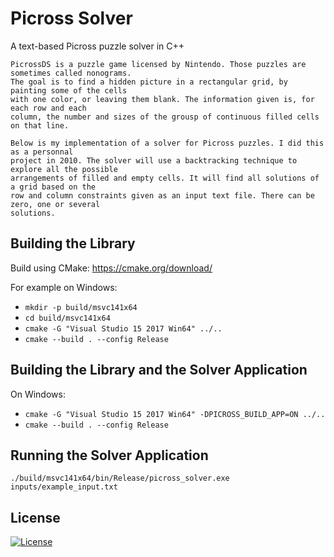 Picross Solver
==============

A text-based Picross puzzle solver in C++


    PicrossDS is a puzzle game licensed by Nintendo. Those puzzles are sometimes called nonograms.
    The goal is to find a hidden picture in a rectangular grid, by painting some of the cells
    with one color, or leaving them blank. The information given is, for each row and each
    column, the number and sizes of the grousp of continuous filled cells on that line.

    Below is my implementation of a solver for Picross puzzles. I did this as a personnal
    project in 2010. The solver will use a backtracking technique to explore all the possible
    arrangements of filled and empty cells. It will find all solutions of a grid based on the
    row and column constraints given as an input text file. There can be zero, one or several
    solutions.

## Building the Library

Build using CMake: https://cmake.org/download/

For example on Windows:

* `mkdir -p build/msvc141x64`
* `cd build/msvc141x64`
* `cmake -G "Visual Studio 15 2017 Win64" ../..`
* `cmake --build . --config Release`

## Building the Library and the Solver Application

On Windows:

* `cmake -G "Visual Studio 15 2017 Win64" -DPICROSS_BUILD_APP=ON ../..`
* `cmake --build . --config Release`

## Running the Solver Application

`./build/msvc141x64/bin/Release/picross_solver.exe inputs/example_input.txt`

## License

[![License](http://img.shields.io/:license-mit-blue.svg?style=flat-square)](./LICENSE)


